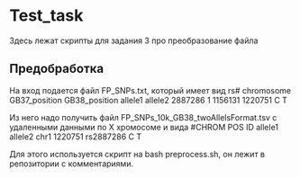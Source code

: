 # Test_task 
Здесь лежат скрипты для задания 3 про преобразование файла  

## Предобработка 
На вход подается файл FP_SNPs.txt, который имеет вид 
rs#	chromosome	GB37_position	GB38_position	allele1	allele2
2887286	1	1156131	1220751	C	T  

Из него надо получить файл FP_SNPs_10k_GB38_twoAllelsFormat.tsv с удаленными данными по X хромосоме и вида
#CHROM	POS	ID	allele1	allele2
chr1	1220751	rs2887286	C	T

Для этого используется скрипт на bash preprocess.sh, он лежит в репозитории с комментариями. 

